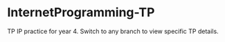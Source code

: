 # InternetProgramming-TP
TP IP practice for year 4. Switch to any branch to view specific TP details.
